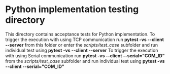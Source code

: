 # Python implementation testing directory #

This directory contains acceptance tests for Python implementation.
To trigger the execution with using TCP communication run **pytest -vs --client --server** from this folder or 
enter the *scripts/test_case* subfolder and run individual test using **pytest -vs --client --server** 
To trigger the execution with using Serial communication run **pytest -vs --client --serial="COM_ID"** from the 
*scripts/test_case* subfolder and run individual test using **pytest -vs --client --serial="COM_ID"** 
